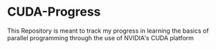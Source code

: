 # CUDA-Progress
This Repository is meant to track my progress in learning the basics of parallel programming through the use of NVIDIA's CUDA platform 
